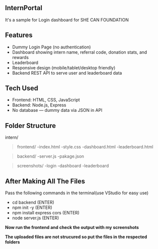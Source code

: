 ## InternPortal
It's a sample for Login dashboard for SHE CAN FOUNDATION

## Features

- Dummy Login Page (no authentication)
- Dashboard showing intern name, referral code, donation stats, and rewards
- Leaderboard
- Responsive design (mobile/tablet/desktop friendly)
- Backend REST API to serve user and leaderboard data

## Tech Used

- Frontend: HTML, CSS, JavaScript
- Backend: Node.js, Express
- No database — dummy data via JSON in API

## Folder Structure

intern/
> frontend/
  -index.html
  -style.css
  -dashboard.html
  -leaderboard.html
   
> backend/
 -server.js
 -pakage.json

> screenshots/
  -login
  -dashboard
  -leaderboard

## After Making All The Files

Pass the following commands in the terminal(use VStudio for easy use)
- cd backend
(ENTER)
- npm init -y
(ENTER)
- npm install express cors
(ENTER)
- node server.js
(ENTER)

**Now run the frontend and check the output with my screenshots**

**The uploaded files are not strucured so put the files in the respected folders**

